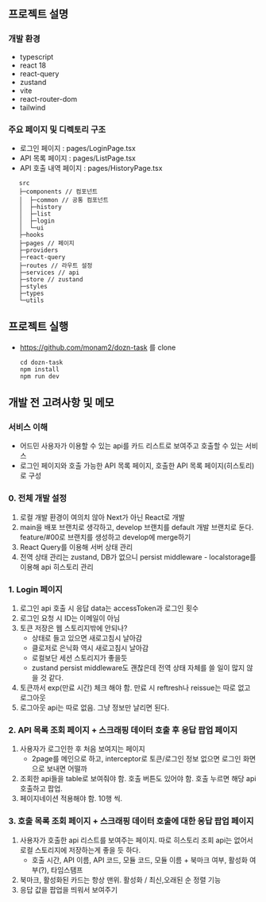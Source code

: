 ## 프로젝트 설명

### 개발 환경

- typescript
- react 18
- react-query
- zustand
- vite
- react-router-dom
- tailwind

### 주요 페이지 및 디렉토리 구조

- 로그인 페이지 : pages/LoginPage.tsx
- API 목록 페이지 : pages/ListPage.tsx
- API 호출 내역 페이지 : pages/HistoryPage.tsx

```
   src
   ├─components // 컴포넌트
   │  ├─common // 공통 컴포넌트
   │  ├─history
   │  ├─list
   │  ├─login
   │  └─ui
   ├─hooks
   ├─pages // 페이지
   ├─providers
   ├─react-query
   ├─routes // 라우트 설정
   ├─services // api
   ├─store // zustand
   ├─styles
   ├─types
   └─utils
```

## 프로젝트 실행

- https://github.com/monam2/dozn-task 를 clone
  ```
  cd dozn-task
  npm install
  npm run dev
  ```

## 개발 전 고려사항 및 메모

### 서비스 이해

- 어드민 사용자가 이용할 수 있는 api를 카드 리스트로 보여주고 호출할 수 있는 서비스
- 로그인 페이지와 호출 가능한 API 목록 페이지, 호출한 API 목록 페이지(히스토리)로 구성

### 0. 전체 개발 설정

1. 로컬 개발 환경이 여의치 않아 Next가 아닌 React로 개발
2. main을 배포 브랜치로 생각하고, develop 브랜치를 default 개발 브랜치로 둔다. feature/#00로 브랜치를 생성하고 develop에 merge하기
3. React Query를 이용해 서버 상태 관리
4. 전역 상태 관리는 zustand, DB가 없으니 persist middleware - localstorage를 이용해 api 히스토리 관리

### 1. Login 페이지

1. 로그인 api 호출 시 응답 data는 accessToken과 로그인 횟수
2. 로그인 요청 시 ID는 이메일이 아님
3. 토큰 저장은 웹 스토리지밖에 안되나?
   - 상태로 들고 있으면 새로고침시 날아감
   - 클로저로 은닉화 역시 새로고침시 날아감
   - 로컬보단 세션 스토리지가 좋을듯
   - zustand persist middleware도 괜찮은데 전역 상태 자체를 쓸 일이 많지 않을 것 같다.
4. 토큰까서 exp(만료 시간) 체크 해야 함. 만료 시 reftresh나 reissue는 따로 없고 로그아웃
5. 로그아웃 api는 따로 없음. 그냥 정보만 날리면 된다.

### 2. API 목록 조회 페이지 + 스크래핑 데이터 호출 후 응답 팝업 페이지

1. 사용자가 로그인한 후 처음 보여지는 페이지
   - 2page를 메인으로 하고, interceptor로 토큰/로그인 정보 없으면 로그인 화면으로 보내면 어떨까
2. 조회한 api들을 table로 보여줘야 함. 호출 버튼도 있어야 함. 호출 누르면 해당 api 호출하고 팝업.
3. 페이지네이션 적용해야 함. 10행 씩.

### 3. 호출 목록 조회 페이지 + 스크래핑 데이터 호출에 대한 응답 팝업 페이지

1. 사용자가 호출한 api 리스트를 보여주는 페이지. 따로 히스토리 조회 api는 없어서 로컬 스토리지에 저장하는게 좋을 듯 하다.
   - 호출 시간, API 이름, API 코드, 모듈 코드, 모듈 이름 + 북마크 여부, 활성화 여부(?), 타임스탬프
2. 북마크, 활성화된 카드는 항상 맨위. 활성화 / 최신,오래된 순 정렬 기능
3. 응답 값을 팝업을 띄워서 보여주기
